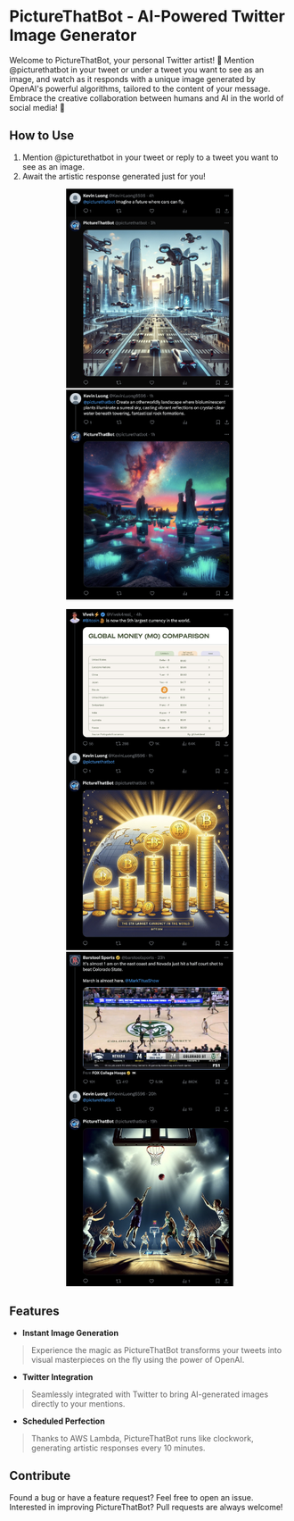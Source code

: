 # PictureThatBot - AI-Powered Twitter Image Generator

Welcome to PictureThatBot, your personal Twitter artist! 🎨 Mention @picturethatbot in your tweet or under a tweet you want to see as an image, and watch as it responds with a unique image generated by OpenAI's powerful algorithms, tailored to the content of your message. Embrace the creative collaboration between humans and AI in the world of social media! 🚀

## How to Use

1. Mention @picturethatbot in your tweet or reply to a tweet you want to see as an image.
2. Await the artistic response generated just for you!

<p align="center">
    <img src="assets/README1.png" width="300" />
    <img src="assets/README2.png" width="300" />
</p>

<p align="center">
    <img src="assets/README3.png" width="300" />
    <img src="assets/README4.png" width="300" />
</p>

## Features

- __Instant Image Generation__

<blockquote>
Experience the magic as PictureThatBot transforms your tweets into visual masterpieces on the fly using the power of OpenAI.
</blockquote>

- __Twitter Integration__

<blockquote>
Seamlessly integrated with Twitter to bring AI-generated images directly to your mentions.
</blockquote>
 
- __Scheduled Perfection__
 
<blockquote>
Thanks to AWS Lambda, PictureThatBot runs like clockwork, generating artistic responses every 10 minutes.
</blockquote>

## Contribute

Found a bug or have a feature request? Feel free to open an issue.
Interested in improving PictureThatBot? Pull requests are always welcome!
